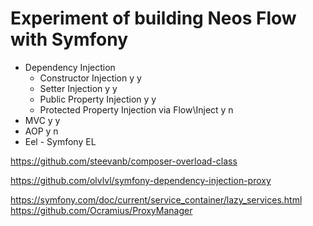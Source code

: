 # Experiment of building Neos Flow with Symfony

* Dependency Injection
    * Constructor Injection y y
    * Setter Injection y y
    * Public Property Injection y y
    * Protected Property Injection via Flow\Inject y n
* MVC y y
* AOP y n
* Eel - Symfony EL



https://github.com/steevanb/composer-overload-class



https://github.com/olvlvl/symfony-dependency-injection-proxy



https://symfony.com/doc/current/service_container/lazy_services.html
https://github.com/Ocramius/ProxyManager